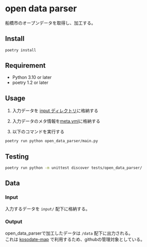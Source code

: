 # open data parser
船橋市のオープンデータを取得し、加工する。

## Install
```bash
poetry install
```

## Requirement
- Python 3.10 or later
- poetry 1.2 or later

[geocoding]: https://developers.google.com/maps/documentation/geocoding/overview

## Usage

1. 入力データを [input ディレクトリ](./input)に格納する

2. 入力データのメタ情報を[meta.yml](./input/meta.yml)に格納する

3. 以下のコマンドを実行する
```bash
poetry run python open_data_parser/main.py
```

## Testing
```bash
poetry run python -m unittest discover tests/open_data_parser/
```

## Data

### Input
入力するデータを `input/` 配下に格納する。  


### Output
open_data_parserで加工したデータは `/data` 配下に出力される。  
これは [kosodate-map](https://github.com/Code-for-Funabashi/kosodate-map) で利用するため、githubの管理対象としている。
